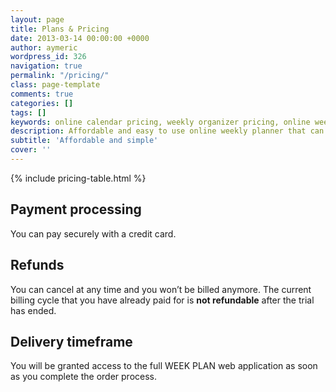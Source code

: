 ```yaml
---
layout: page
title: Plans & Pricing
date: 2013-03-14 00:00:00 +0000
author: aymeric
wordpress_id: 326
navigation: true
permalink: "/pricing/"
class: page-template
comments: true
categories: []
tags: []
keywords: online calendar pricing, weekly organizer pricing, online weekly planner pricing
description: Affordable and easy to use online weekly planner that can help you organize your week's plan.
subtitle: 'Affordable and simple'
cover: ''
---
```

{% include pricing-table.html %}

## Payment processing
You can pay securely with a credit card.

## Refunds
You can cancel at any time and you won’t be billed anymore. The current billing cycle that you have already paid for is **not refundable** after the trial has ended.

## Delivery timeframe
You will be granted access to the full WEEK PLAN web application as soon as you complete the order process.